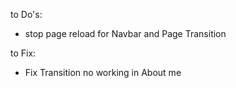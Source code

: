 to Do's:

- stop page reload for Navbar and Page Transition

to Fix:

- Fix Transition no working in About me
